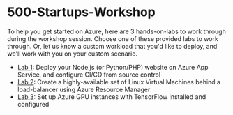 # 500-Startups-Workshop

To help you get started on Azure, here are 3 hands-on-labs to work through during the workshop session.  Choose one of these provided labs to work through.  Or, let us know a custom workload that you'd like to deploy, and we'll work with you on your custom scenario.
* [Lab 1](https://github.com/laurentran/500-Startups-Workshop/blob/master/Deploy%20your%20Website%20on%20Azure%20App%20Service.md): Deploy your Node.js (or Python/PHP) website on Azure App Service, and configure CI/CD from source control
* [Lab 2](https://github.com/laurentran/500-Startups-Workshop/blob/master/Deploy%20Highly-Available%20Linux%20VMs%20using%20Azure%20Resource%20Manager.md): Create a highly-available set of Linux Virtual Machines behind a load-balancer using Azure Resource Manager
* [Lab 3](https://github.com/laurentran/500-Startups-Workshop/blob/master/TensorFlowonAzure.md): Set up Azure GPU instances with TensorFlow installed and configured
